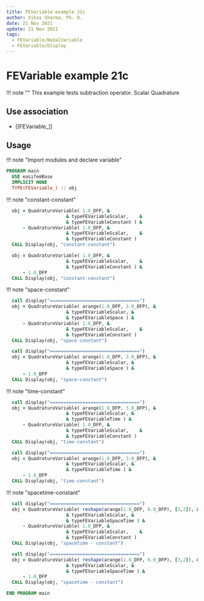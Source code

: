```yaml
---
title: FEVariable example 21c
author: Vikas Sharma, Ph. D.
date: 21 Nov 2021
update: 21 Nov 2021
tags:
  - FEVariable/NodalVariable
  - FEVariable/Display
---
```


# FEVariable example 21c

!!! note ""
    This example tests subtraction operator. Scalar Quadrature

## Use association

- [[FEVariable_]]

## Usage

!!! note "Import modules and declare variable"
    

```fortran
PROGRAM main
  USE easifemBase
  IMPLICIT NONE
  TYPE(FEVariable_) :: obj
```

!!! note "constant-constant"

```fortran
  obj = QuadratureVariable( 1.0_DFP, &
                      & typeFEVariableScalar,    &
                      & typeFEVariableConstant ) &
      - QuadratureVariable( 1.0_DFP, &
                      & typeFEVariableScalar,    &
                      & typeFEVariableConstant )
  CALL Display(obj, "constant-constant")
```

```fortran
  obj = QuadratureVariable( 1.0_DFP, &
                      & typeFEVariableScalar,    &
                      & typeFEVariableConstant ) &
      - 1.0_DFP 
  CALL Display(obj, "constant-constant")
```

!!! note "space-constant"

```fortran
  call display("=================================")
  obj = QuadratureVariable( arange(1.0_DFP, 3.0_DFP), &
                      & typeFEVariableScalar, &
                      & typeFEVariableSpace ) &
      - QuadratureVariable( 1.0_DFP, &
                      & typeFEVariableScalar,    &
                      & typeFEVariableConstant )
  CALL Display(obj, "space-constant")
```

```fortran
  call display("=================================")
  obj = QuadratureVariable( arange(1.0_DFP, 3.0_DFP), &
                      & typeFEVariableScalar, &
                      & typeFEVariableSpace ) &
      - 1.0_DFP
  CALL Display(obj, "space-constant")
```

!!! note "time-constant"

```fortran
  call display("=================================")
  obj = QuadratureVariable( arange(1.0_DFP, 3.0_DFP), &
                      & typeFEVariableScalar, &
                      & typeFEVariableTime ) &
      - QuadratureVariable( 1.0_DFP, &
                      & typeFEVariableScalar,    &
                      & typeFEVariableConstant )
  CALL Display(obj, "time-constant")
```

```fortran
  call display("=================================")
  obj = QuadratureVariable( arange(1.0_DFP, 3.0_DFP), &
                      & typeFEVariableScalar, &
                      & typeFEVariableTime ) &
      - 1.0_DFP 
  CALL Display(obj, "time-constant")
```

!!! note "spacetime-constant"

```fortran
  call display("=================================")
  obj = QuadratureVariable( reshape(arange(1.0_DFP, 6.0_DFP), [3,2]), &
                      & typeFEVariableScalar, &
                      & typeFEVariableSpaceTime ) &
      - QuadratureVariable( 1.0_DFP, &
                      & typeFEVariableScalar,    &
                      & typeFEVariableConstant )
  CALL Display(obj, "spacetime - constant")
```

```fortran
  call display("=================================")
  obj = QuadratureVariable( reshape(arange(1.0_DFP, 6.0_DFP), [3,2]), &
                      & typeFEVariableScalar, &
                      & typeFEVariableSpaceTime ) &
      - 1.0_DFP 
  CALL Display(obj, "spacetime - constant")
```


```fortran
END PROGRAM main
```
